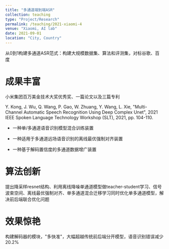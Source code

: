 ```yaml
---
title: "多通道端到端ASR"
collection: teaching
type: "Project/Research"
permalink: /teaching/2021-xiaomi-4
venue: "Xiaomi, AI lab"
date: 2021-09-01
location: "City, Country"
---
```


从0到1构建多通道ASR范式：构建大规模数据集、算法和评测集，对标谷歌、百度


成果丰富
======
小米集团百万美金技术大奖优秀奖、一篇论文以及三篇专利

Y. Kong, J. Wu, Q. Wang, P. Gao, W. Zhuang, Y. Wang, L. Xie, "Multi-Channel Automatic Speech Recognition Using Deep Complex Unet", 2021 IEEE Spoken Language Technology Workshop (SLT), 2021, pp. 104-110.

* 一种单/多通道语音识别模型混合训练装置

* 一种适用于多通道远场语音识别的离线最优强制对齐装置

* 一种基于解码置信度的多通道数据增广装置

算法创新
======
提出降采样resnet结构、利用离线降噪单通道模型做teacher-student学习、信号波束空间、离线最优强制对齐、单多通道混合迁移学习同时优化单多通道模型，解决前后端联合优化问题

效果惊艳
======
构建解码器的模块，"多快准"，大幅超越传统前后端分开模型，语音识别错误减少20.2%
